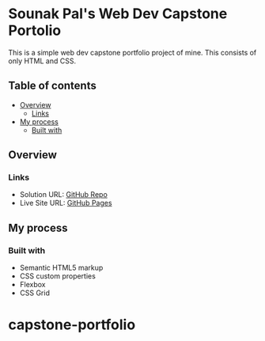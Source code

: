 # Sounak Pal's Web Dev Capstone Portolio

This is a simple web dev capstone portfolio project of mine. This consists of only HTML and CSS.

## Table of contents

- [Overview](#overview)
  - [Links](#links)
- [My process](#my-process)
  - [Built with](#built-with)

## Overview

### Links

- Solution URL: [GitHub Repo](https://github.com/syntherat/frontendmentor-social-links-profile-challenge-2)
- Live Site URL: [GitHub Pages](https://syntherat.github.io/frontendmentor-social-links-profile-challenge-2/)

## My process

### Built with

- Semantic HTML5 markup
- CSS custom properties
- Flexbox
- CSS Grid
# capstone-portfolio
